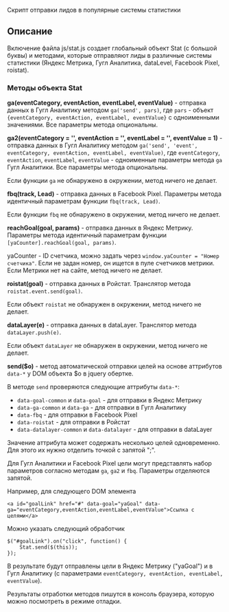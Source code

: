 Скрипт отправки лидов в популярные системы статистики

## Описание

Включение файла js/stat.js создает глобальный объект Stat (с большой буквы) и методами, которые отправляют лиды в различные системы статиcтики (Яндекс Метрика, Гугл Аналитика, dataLevel, Facebook Pixel, roistat).

### Методы объекта Stat

**ga(eventCategory, eventAction, eventLabel, eventValue)**  - отправка данных в Гугл Аналитику методом `ga('send', pars)`, где `pars` - объект `{eventCategory, eventAction, eventLabel, eventValue}` с одноименными значениями. Все параметры метода опциональны.

**ga2(eventCategory = '', eventAction = '', eventLabel = '', eventValue = 1)**  - отправка данных в Гугл Аналитику методом `ga('send', 'event', eventCategory, eventAction, eventLabel, eventValue)`, где `eventCategory`, `eventAction`, `eventLabel`, `eventValue` - одноименные параметры метода `ga` Гугл Аналитики. Все параметры метода опциональны.

Если функции `ga` не обнаружено в окружении, метод ничего не делает.

**fbq(track, Lead)** - отправка данных в Facebook Pixel. Параметры метода идентичный параметрам функции `fbq(track, Lead)`.

Если функции `fbq` не обнаружено в окружении, метод ничего не делает.

**reachGoal(goal, params)** - отправка данных в Яндекс Метрику. Параметры метода идентичный параметрам функции `[yaCounter].reachGoal(goal, params)`.

yaCounter - ID счетчика, можно задать через `window.yaCounter = "Номер счетчика"`.
Если не задан номер, он ищется в пуле счетчиков метрики. Если Метрики нет на сайте, метод ничего не делает.

**roistat(goal)** - отправка данных в Ройстат. Транслятор метода `roistat.event.send(goal)`.

Если объект `roistat` не обнаружен в окружении, метод ничего не делает.

**dataLayer(e)** - отправка данных в dataLayer. Транслятор метода `dataLayer.push(e)`.

Если объект `dataLayer` не обнаружен в окружении, метод ничего не делает.

**send($o)** - метод автоматической отправки целей на основе аттрибутов `data-*` у DOM объекта $o в jquery обертке.

В методе `send` проверяются следующие аттрибуты `data-*`:

* `data-goal-common` и `data-goal` - для отправки в Яндекс Метрику
* `data-ga-common` и `data-ga` - для отправки в Гугл Аналитику
* `data-fbq` - для отправки в Facebook Pixel
* `data-roistat` - для отправки в Ройстат
* `data-datalayer-common` и `data-datalayer` - для отправки в dataLayer

Значение аттрибута может содержать несколько целей одновременно. Для этого их нужно отделить точкой с запятой ";".

Для Гугл Аналитики и Facebook Pixel цели могут представлять набор параметров согласно методам `ga`, `ga2` и `fbq`.
Параметры отделяются запятой.

Например, для следующего DOM элемента

	<a id="goalLink" href="#" data-goal="yaGoal" data-ga="eventCategory,eventAction,eventLabel,eventValue">Ссылка с целями</a>

Можно указать следующий обработчик

	$("#goalLink").on("click", function() {
		Stat.send($(this));
	});

В результате будут отправлены цели в Яндекс Метрику ("yaGoal") и в Гугл Аналитику (с параметрами `eventCategory, eventAction, eventLabel, eventValue`).

Результаты отработки методов пишутся в консоль браузера, которую можно посмотреть в режиме отладки.

